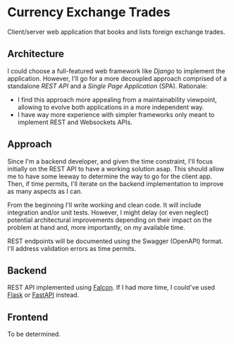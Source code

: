 # Currency Exchange Trades

Client/server web application that books and lists foreign exchange trades.


## Architecture

I could choose a full-featured web framework like *Django* to implement the application. However, I'll go for a more decoupled approach comprised of a standalone *REST API* and a *Single Page Application* (SPA). Rationale:

* I find this approach more appealing from a maintainability viewpoint, allowing to evolve both applications in a more independent way.
* I have way more experience with simpler frameworks only meant to implement REST and Websockets APIs.


## Approach

Since I'm a backend developer, and given the time constraint, I'll focus initially on the REST API to have a working solution asap. This should allow me to have some leeway to determine the way to go for the client app. Then, if time permits, I'll iterate on the backend implementation to improve as many aspects as I can.

From the beginning I'll write working and clean code. It will include integration and/or unit tests. However, I might delay (or even neglect) potential architectural improvements depending on their impact on the problem at hand and, more importantly, on my available time.

REST endpoints will be documented using the Swagger (OpenAPI) format. I'll address validation errors as time permits.


## Backend

REST API implemented using [Falcon](https://falcon.readthedocs.io/en/stable/). If I had more time, I could've used [Flask](https://flask.palletsprojects.com/en/1.1.x/) or [FastAPI](https://fastapi.tiangolo.com) instead. 


## Frontend

To be determined.
